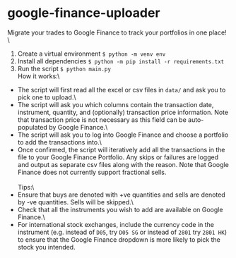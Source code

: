# google-finance-uploader

Migrate your trades to Google Finance to track your portfolios in one place!
\
1. Create a virtual environment
`$ python -m venv env`
2. Install all dependencies
`$ python -m pip install -r requirements.txt`
3. Run the script
`$ python main.py`
\
How it works:\
- The script will first read all the excel or csv files in `data/` and ask you to pick one to upload.\
- The script will ask you which columns contain the transaction date, instrument, quantity, and (optionally) transaction price information. Note that transaction price is not necessary as this field can be auto-populated by Google Finance.\
- The script will ask you to log into Google Finance and choose a portfolio to add the transactions into.\
- Once confirmed, the script will iteratively add all the transactions in the file to your Google Finance Portfolio. Any skips or failures are logged and output as separate csv files along with the reason. Note that Google Finance does not currently support fractional sells.\
\
Tips:\
- Ensure that buys are denoted with +ve quantities and sells are denoted by -ve quantities. Sells will be skipped.\
- Check that all the instruments you wish to add are available on Google Finance.\
- For international stock exchanges, include the currency code in the instrument (e.g. instead of `D05`, try `D05 SG` or instead of `2801` try `2801 HK`) to ensure that the Google Finance dropdown is more likely to pick the stock you intended.